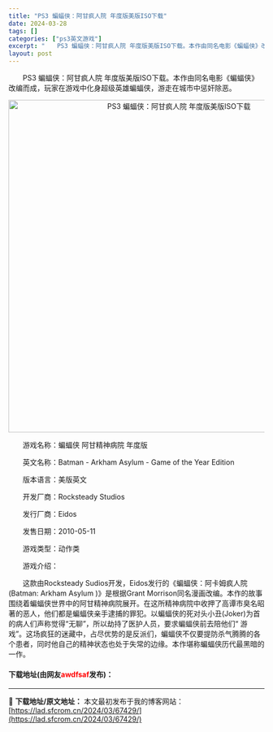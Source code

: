 ```yaml
---
title: "PS3 蝙蝠侠：阿甘疯人院 年度版美版ISO下载"
date: 2024-03-28
tags: []
categories: ["ps3英文游戏"]
excerpt: "　　PS3 蝙蝠侠：阿甘疯人院 年度版美版ISO下载。本作由同名电影《蝙蝠侠》改编而成，玩家在游戏中化身超级英雄蝙蝠侠，游走在城市中惩奸除恶。 　　游戏名称：蝙蝠侠 阿甘精神病院 年度版 　　英文名称：Batman - Arkham Asylum - Game of the Year Edition&hellip;"
layout: post
---
```


 <p>　　PS3 蝙蝠侠：阿甘疯人院 年度版美版ISO下载。本作由同名电影《蝙蝠侠》改编而成，玩家在游戏中化身超级英雄蝙蝠侠，游走在城市中惩奸除恶。</p> <p align="center"><img align="" border="0" src="https://lad.sfcrom.cn/wp-content/uploads/2024/03/20240328_66051e5048ff8.png" width="655" alt="PS3 蝙蝠侠：阿甘疯人院 年度版美版ISO下载" /></p> <p>　　游戏名称：蝙蝠侠 阿甘精神病院 年度版</p> <p>　　英文名称：Batman - Arkham Asylum - Game of the Year Edition</p> <p>　　版本语言：美版英文</p> <p>　　开发厂商：Rocksteady Studios</p> <p>　　发行厂商：Eidos</p> <p>　　发售日期：2010-05-11</p> <p>　　游戏类型：动作类</p> <p>　　游戏介绍：</p> <p>　　这款由Rocksteady Sudios开发，Eidos发行的《蝙蝠侠：阿卡姆疯人院(Batman: Arkham Asylum )》是根据Grant Morrison同名漫画改编。本作的故事围绕着蝙蝠侠世界中的阿甘精神病院展开。在这所精神病院中收押了高谭市臭名昭著的恶人，他们都是蝙蝠侠亲手逮捕的罪犯。以蝙蝠侠的死对头小丑(Joker)为首的病人们声称觉得&ldquo;无聊&rdquo;，所以劫持了医护人员，要求蝙蝠侠前去陪他们&ldquo; 游戏&rdquo;。这场疯狂的迷藏中，占尽优势的是反派们，蝙蝠侠不仅要提防杀气腾腾的各个患者，同时他自己的精神状态也处于失常的边缘。本作堪称蝙蝠侠历代最黑暗的一作。</p> <p><h4>下载地址(由网友<font color="red">awdfsaf</font>发布)：</h4></p> 

---
📖 **下载地址/原文地址：** 本文最初发布于我的博客网站：[https://lad.sfcrom.cn/2024/03/67429/](https://lad.sfcrom.cn/2024/03/67429/)
